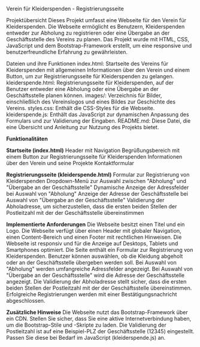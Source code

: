 Verein für Kleiderspenden - Registrierungsseite

Projektübersicht
Dieses Projekt umfasst eine Webseite für den Verein für Kleiderspenden. Die Webseite ermöglicht es Benutzern, Kleiderspenden entweder zur Abholung zu registrieren oder eine Übergabe an der Geschäftsstelle des Vereins zu planen. Das Projekt wurde mit HTML, CSS, JavaScript und dem Bootstrap-Framework erstellt, um eine responsive und benutzerfreundliche Erfahrung zu gewährleisten.

Dateien und ihre Funktionen
index.html: Startseite des Vereins für Kleiderspenden mit allgemeinen Informationen über den Verein und einem Button, um zur Registrierungsseite für Kleiderspenden zu gelangen.
kleiderspende.html: Registrierungsseite für Kleiderspenden, auf der Benutzer entweder eine Abholung oder eine Übergabe an der Geschäftsstelle planen können.
images/: Verzeichnis für Bilder, einschließlich des Vereinslogos und eines Bildes zur Geschichte des Vereins.
styles.css: Enthält die CSS-Styles für die Webseite.
kleiderspende.js: Enthält das JavaScript zur dynamischen Anpassung des Formulars und zur Validierung der Eingaben.
README.md: Diese Datei, die eine Übersicht und Anleitung zur Nutzung des Projekts bietet.

**Funktionalitäten**

**Startseite (index.html)**
Header mit Navigation
Begrüßungsbereich mit einem Button zur Registrierungsseite für Kleiderspenden
Informationen über den Verein und seine Projekte
Kontaktformular

**Registrierungsseite (kleiderspende.html)**
Formular zur Registrierung von Kleiderspenden
Dropdown-Menü zur Auswahl zwischen "Abholung" und "Übergabe an der Geschäftsstelle"
Dynamische Anzeige der Adressfelder bei Auswahl von "Abholung"
Anzeige der Adresse der Geschäftsstelle bei Auswahl von "Übergabe an der Geschäftsstelle"
Validierung der Abholadresse, um sicherzustellen, dass die ersten beiden Stellen der Postleitzahl mit der der Geschäftsstelle übereinstimmen

**Implementierte Anforderungen**
Die Webseite besitzt einen Titel und ein Logo.
Die Webseite verfügt über einen Header mit globaler Navigation, einen Content-Bereich und einen Footer mit rechtlichen Hinweisen.
Die Webseite ist responsiv und für die Anzeige auf Desktops, Tablets und Smartphones optimiert.
Die Seite enthält ein Formular zur Registrierung von Kleiderspenden.
Benutzer können auswählen, ob die Kleidung abgeholt oder an der Geschäftsstelle übergeben werden soll.
Bei Auswahl von "Abholung" werden umfangreiche Adressfelder angezeigt.
Bei Auswahl von "Übergabe an der Geschäftsstelle" wird die Adresse der Geschäftsstelle angezeigt.
Die Validierung der Abholadresse stellt sicher, dass die ersten beiden Stellen der Postleitzahl mit der der Geschäftsstelle übereinstimmen.
Erfolgreiche Registrierungen werden mit einer Bestätigungsnachricht abgeschlossen.

**Zusätzliche Hinweise**
Die Webseite nutzt das Bootstrap-Framework über ein CDN. Stellen Sie sicher, dass Sie eine aktive Internetverbindung haben, um die Bootstrap-Stile und -Skripte zu laden.
Die Validierung der Postleitzahl ist auf eine Beispiel-PLZ der Geschäftsstelle (12345) eingestellt. Passen Sie diese bei Bedarf im JavaScript (kleiderspende.js) an.
